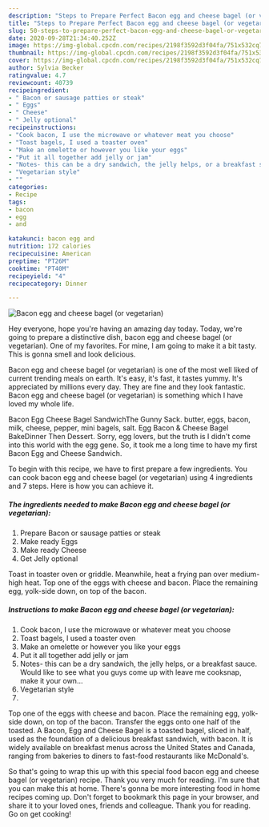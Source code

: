 ```yaml
---
description: "Steps to Prepare Perfect Bacon egg and cheese bagel (or vegetarian)"
title: "Steps to Prepare Perfect Bacon egg and cheese bagel (or vegetarian)"
slug: 50-steps-to-prepare-perfect-bacon-egg-and-cheese-bagel-or-vegetarian
date: 2020-09-28T21:34:40.252Z
image: https://img-global.cpcdn.com/recipes/2198f3592d3f04fa/751x532cq70/bacon-egg-and-cheese-bagel-or-vegetarian-recipe-main-photo.jpg
thumbnail: https://img-global.cpcdn.com/recipes/2198f3592d3f04fa/751x532cq70/bacon-egg-and-cheese-bagel-or-vegetarian-recipe-main-photo.jpg
cover: https://img-global.cpcdn.com/recipes/2198f3592d3f04fa/751x532cq70/bacon-egg-and-cheese-bagel-or-vegetarian-recipe-main-photo.jpg
author: Sylvia Becker
ratingvalue: 4.7
reviewcount: 40739
recipeingredient:
- " Bacon or sausage patties or steak"
- " Eggs"
- " Cheese"
- " Jelly optional"
recipeinstructions:
- "Cook bacon, I use the microwave or whatever meat you choose"
- "Toast bagels, I used a toaster oven"
- "Make an omelette or however you like your eggs"
- "Put it all together add jelly or jam"
- "Notes- this can be a dry sandwich, the jelly helps, or a breakfast sauce. Would like to see what you guys come up with leave me cooksnap, make it your own..."
- "Vegetarian style"
- ""
categories:
- Recipe
tags:
- bacon
- egg
- and

katakunci: bacon egg and 
nutrition: 172 calories
recipecuisine: American
preptime: "PT26M"
cooktime: "PT40M"
recipeyield: "4"
recipecategory: Dinner

---
```



![Bacon egg and cheese bagel (or vegetarian)](https://img-global.cpcdn.com/recipes/2198f3592d3f04fa/751x532cq70/bacon-egg-and-cheese-bagel-or-vegetarian-recipe-main-photo.jpg)

Hey everyone, hope you're having an amazing day today. Today, we're going to prepare a distinctive dish, bacon egg and cheese bagel (or vegetarian). One of my favorites. For mine, I am going to make it a bit tasty. This is gonna smell and look delicious.

Bacon egg and cheese bagel (or vegetarian) is one of the most well liked of current trending meals on earth. It's easy, it's fast, it tastes yummy. It's appreciated by millions every day. They are fine and they look fantastic. Bacon egg and cheese bagel (or vegetarian) is something which I have loved my whole life.

Bacon Egg Cheese Bagel SandwichThe Gunny Sack. butter, eggs, bacon, milk, cheese, pepper, mini bagels, salt. Egg Bacon &amp; Cheese Bagel BakeDinner Then Dessert. Sorry, egg lovers, but the truth is I didn&#39;t come into this world with the egg gene. So, it took me a long time to have my first Bacon Egg and Cheese Sandwich.


To begin with this recipe, we have to first prepare a few ingredients. You can cook bacon egg and cheese bagel (or vegetarian) using 4 ingredients and 7 steps. Here is how you can achieve it.

<!--inarticleads1-->

##### The ingredients needed to make Bacon egg and cheese bagel (or vegetarian):

1. Prepare  Bacon or sausage patties or steak
1. Make ready  Eggs
1. Make ready  Cheese
1. Get  Jelly optional


Toast in toaster oven or griddle. Meanwhile, heat a frying pan over medium-high heat. Top one of the eggs with cheese and bacon. Place the remaining egg, yolk-side down, on top of the bacon. 

<!--inarticleads2-->

##### Instructions to make Bacon egg and cheese bagel (or vegetarian):

1. Cook bacon, I use the microwave or whatever meat you choose
1. Toast bagels, I used a toaster oven
1. Make an omelette or however you like your eggs
1. Put it all together add jelly or jam
1. Notes- this can be a dry sandwich, the jelly helps, or a breakfast sauce. Would like to see what you guys come up with leave me cooksnap, make it your own...
1. Vegetarian style
1. 


Top one of the eggs with cheese and bacon. Place the remaining egg, yolk-side down, on top of the bacon. Transfer the eggs onto one half of the toasted. A Bacon, Egg and Cheese Bagel is a toasted bagel, sliced in half, used as the foundation of a delicious breakfast sandwich, with bacon. It is widely available on breakfast menus across the United States and Canada, ranging from bakeries to diners to fast-food restaurants like McDonald&#39;s. 

So that's going to wrap this up with this special food bacon egg and cheese bagel (or vegetarian) recipe. Thank you very much for reading. I'm sure that you can make this at home. There's gonna be more interesting food in home recipes coming up. Don't forget to bookmark this page in your browser, and share it to your loved ones, friends and colleague. Thank you for reading. Go on get cooking!
